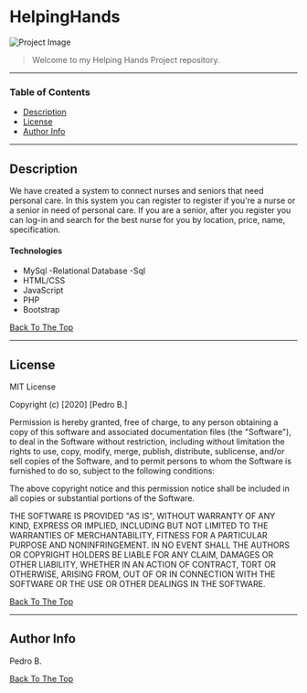 # HelpingHands

![Project Image](https://i.ibb.co/J7g2tVB/HH-img.png)

> Welcome to my Helping Hands Project repository. 

---

### Table of Contents
- [Description](#description)
- [License](#license)
- [Author Info](#author-info)

---

## Description

We have created a system to connect nurses and seniors that need personal care. In this system you can register to register if you're a nurse or a senior in need of personal care. If you are a senior, after you register you can log-in and search for the best nurse for you by location, price, name, specification.


#### Technologies

- MySql
    -Relational Database
    -Sql
- HTML/CSS
- JavaScript
- PHP
- Bootstrap

[Back To The Top](##HelpingHands)

---

## License

MIT License

Copyright (c) [2020] [Pedro B.]

Permission is hereby granted, free of charge, to any person obtaining a copy
of this software and associated documentation files (the "Software"), to deal
in the Software without restriction, including without limitation the rights
to use, copy, modify, merge, publish, distribute, sublicense, and/or sell
copies of the Software, and to permit persons to whom the Software is
furnished to do so, subject to the following conditions:

The above copyright notice and this permission notice shall be included in all
copies or substantial portions of the Software.

THE SOFTWARE IS PROVIDED "AS IS", WITHOUT WARRANTY OF ANY KIND, EXPRESS OR
IMPLIED, INCLUDING BUT NOT LIMITED TO THE WARRANTIES OF MERCHANTABILITY,
FITNESS FOR A PARTICULAR PURPOSE AND NONINFRINGEMENT. IN NO EVENT SHALL THE
AUTHORS OR COPYRIGHT HOLDERS BE LIABLE FOR ANY CLAIM, DAMAGES OR OTHER
LIABILITY, WHETHER IN AN ACTION OF CONTRACT, TORT OR OTHERWISE, ARISING FROM,
OUT OF OR IN CONNECTION WITH THE SOFTWARE OR THE USE OR OTHER DEALINGS IN THE
SOFTWARE.

[Back To The Top](##HelpingHands)

---

## Author Info
Pedro B.

[Back To The Top](#HelpingHands)
